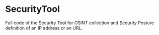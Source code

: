 # SecurityTool
Full code of the Security Tool for OSINT collection and Security Posture definition of an IP address or an URL.
